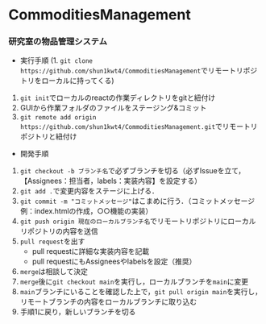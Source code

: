 # CommoditiesManagement
### 研究室の物品管理システム
- 実行手順
(1. `git clone https://github.com/shun1kwt4/CommoditiesManagement`でリモートリポジトリをローカルに持ってくる)
1. `git init`でローカルのreactの作業ディレクトリをgitと紐付け
2. GUIから作業フォルダのファイルをステージング&コミット
3. `git remote add origin https://github.com/shun1kwt4/CommoditiesManagement.git`でリモートリポジトリと紐付け
- 開発手順
1. `git checkout -b ブランチ名`で必ずブランチを切る（必ずIssueを立て，【Assignees：担当者，labels：実装内容】を設定する）
2. `git add .`で変更内容をステージに上げる．
3. `git commit -m "コミットメッセージ"`はこまめに行う．（コミットメッセージ例：index.htmlの作成，○○機能の実装）
4. `git push origin 現在のローカルブランチ名`でリモートリポジトリにローカルリポジトリの内容を送信
5. `pull request`を出す
   - pull requestに詳細な実装内容を記載
   - pull requestにもAssigneesやlabelsを設定（推奨）
6. `merge`は相談して決定
7. `merge`後に`git checkout main`を実行し，ローカルブランチを`main`に変更
8. `main`ブランチにいることを確認した上で，`git pull origin main`を実行し，リモートブランチの内容をローカルブランチに取り込む
9. 手順1に戻り，新しいブランチを切る
